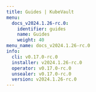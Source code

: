 ```yaml
---
title: Guides | KubeVault
menu:
  docs_v2024.1.26-rc.0:
    identifier: guides
    name: Guides
    weight: 40
menu_name: docs_v2024.1.26-rc.0
info:
  cli: v0.17.0-rc.0
  installer: v2024.1.26-rc.0
  operator: v0.17.0-rc.0
  unsealer: v0.17.0-rc.0
  version: v2024.1.26-rc.0
---
```


